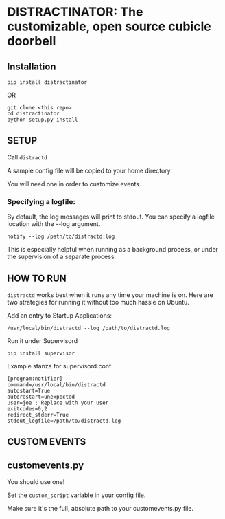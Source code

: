 # DISTRACTINATOR: The customizable, open source cubicle doorbell #

## Installation ##
    pip install distractinator

OR

    git clone <this repo>
    cd distractinator
    python setup.py install


## SETUP ##
    
Call `distractd`

A sample config file will be copied to your home directory. 

You will need one in order to customize events.

### Specifying a logfile: ###
By default, the log messages will print to stdout. You can specify a logfile location with the --log argument.

`notify --log /path/to/distractd.log`

This is especially helpful when running as a background process, or under the supervision of a separate process.

## HOW TO RUN ##
`distractd` works best when it runs any time your machine is on. Here are two strategies for running it without too much hassle on Ubuntu.
    
Add an entry to Startup Applications:

`/usr/local/bin/distractd --log /path/to/distractd.log`

Run it under Supervisord

`pip install supervisor`

Example stanza for supervisord.conf:

    [program:notifier]
    command=/usr/local/bin/distractd
    autostart=True
    autorestart=unexpected
    user=joe ; Replace with your user
    exitcodes=0,2
    redirect_stderr=True
    stdout_logfile=/path/to/distractd.log

## CUSTOM EVENTS ##

customevents.py
---------------
You should use one!

Set the `custom_script` variable in your config file.

Make sure it's the full, absolute path to your customevents.py file.

